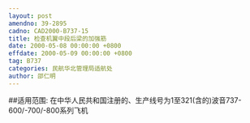 ```yaml
---
layout: post
amendno: 39-2895
cadno: CAD2000-B737-15
title: 检查机翼中段后梁的加强筋
date: 2000-05-08 00:00:00 +0800
effdate: 2000-05-09 00:00:00 +0800
tag: B737
categories: 民航华北管理局适航处
author: 邵仁明
---
```


##适用范围:
在中华人民共和国注册的、生产线号为1至321(含的)波音737-600/-700/-800系列飞机

